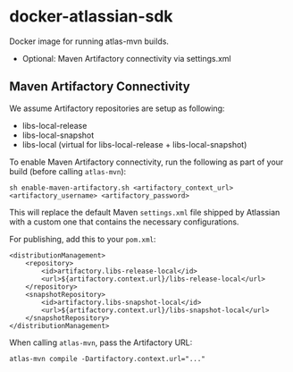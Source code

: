 # docker-atlassian-sdk
Docker image for running atlas-mvn builds.

- Optional: Maven Artifactory connectivity via settings.xml

## Maven Artifactory Connectivity
We assume Artifactory repositories are setup as following:
- libs-local-release
- libs-local-snapshot
- libs-local (virtual for libs-local-release + libs-local-snapshot)

To enable Maven Artifactory connectivity, run the following
as part of your build (before calling `atlas-mvn`):

```
sh enable-maven-artifactory.sh <artifactory_context_url> <artifactory_username> <artifactory_password>
```

This will replace the default Maven `settings.xml` file shipped by Atlassian
with a custom one that contains the necessary configurations.

For publishing, add this to your `pom.xml`:

```
<distributionManagement>
    <repository>
        <id>artifactory.libs-release-local</id>
        <url>${artifactory.context.url}/libs-release-local</url>
    </repository>
    <snapshotRepository>
        <id>artifactory.libs-snapshot-local</id>
        <url>${artifactory.context.url}/libs-snapshot-local</url>
    </snapshotRepository>
</distributionManagement>
```

When calling `atlas-mvn`, pass the Artifactory URL:

```
atlas-mvn compile -Dartifactory.context.url="..."
```
